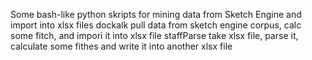 Some bash-like python skripts for mining data from Sketch Engine and import into xlsx files
dockalk pull data from sketch engine corpus, calc some fitch, and impori it into xlsx file
staffParse take xlsx file, parse it, calculate some fithes and write it into another xlsx file
